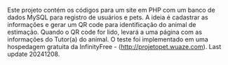 Este projeto contém os códigos para um site em PHP com um banco de dados MySQL para registro de usuários e pets.
A ideia é cadastrar as informações e gerar um QR code para identificação do animal de estimação.
Quando o QR code for lido, levará a uma página com as informações do Tutor(a) do animal.
O teste foi implementado em uma hospedagem gratuita da InfinityFree - (http://projetopet.wuaze.com).
Last update 20241208.